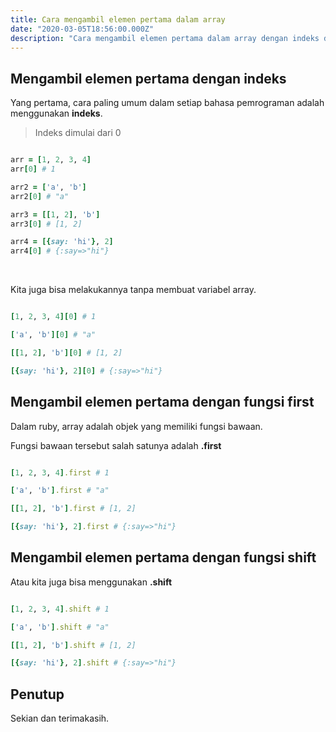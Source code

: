 ```yaml
---
title: Cara mengambil elemen pertama dalam array
date: "2020-03-05T18:56:00.000Z"
description: "Cara mengambil elemen pertama dalam array dengan indeks dan fungsi first"
---
```


## Mengambil elemen pertama dengan indeks

Yang pertama, cara paling umum dalam setiap bahasa pemrograman adalah menggunakan **indeks**.

> Indeks dimulai dari 0

```ruby

arr = [1, 2, 3, 4]
arr[0] # 1

arr2 = ['a', 'b']
arr2[0] # "a"

arr3 = [[1, 2], 'b']
arr3[0] # [1, 2]

arr4 = [{say: 'hi'}, 2]
arr4[0] # {:say=>"hi"}
```
<br />

Kita juga bisa melakukannya tanpa membuat variabel array.

```ruby

[1, 2, 3, 4][0] # 1

['a', 'b'][0] # "a"

[[1, 2], 'b'][0] # [1, 2]

[{say: 'hi'}, 2][0] # {:say=>"hi"}

```

## Mengambil elemen pertama dengan fungsi first

Dalam ruby, array adalah objek yang memiliki fungsi bawaan.

Fungsi bawaan tersebut salah satunya adalah **.first**

```ruby

[1, 2, 3, 4].first # 1

['a', 'b'].first # "a"

[[1, 2], 'b'].first # [1, 2]

[{say: 'hi'}, 2].first # {:say=>"hi"}

```

## Mengambil elemen pertama dengan fungsi shift

Atau kita juga bisa menggunakan **.shift**

```ruby

[1, 2, 3, 4].shift # 1

['a', 'b'].shift # "a"

[[1, 2], 'b'].shift # [1, 2]

[{say: 'hi'}, 2].shift # {:say=>"hi"}

```

## Penutup

Sekian dan terimakasih.

